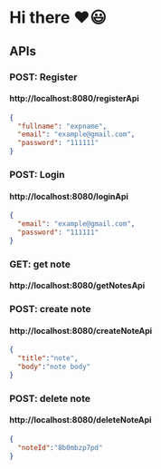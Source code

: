 # Hi there ❤😃

## APIs

### POST: Register
#### http://localhost:8080/registerApi
```json
{
  "fullname": "expname",
  "email": "example@gmail.com",
  "password": "111111" 
}
```
### POST: Login
#### http://localhost:8080/loginApi
```json
{
  "email": "example@gmail.com",
  "password": "111111" 
}
```
### GET: get note
#### http://localhost:8080/getNotesApi

### POST: create note
#### http://localhost:8080/createNoteApi
```json
{
  "title":"note",
  "body":"note body"
}
```
### POST: delete note
#### http://localhost:8080/deleteNoteApi
```json
{
  "noteId":"8b0mbzp7pd"
}
```
